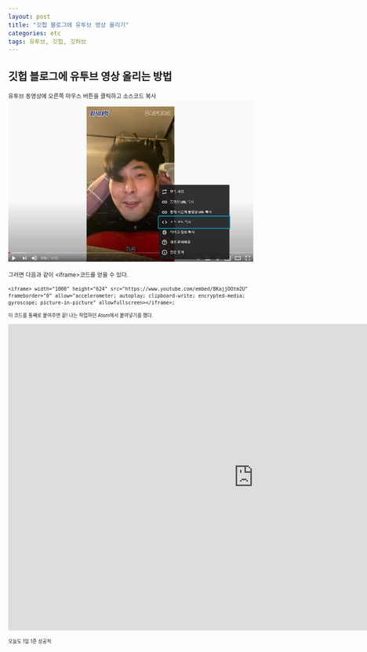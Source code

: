 ```yaml
---
layout: post
title: "깃헙 블로그에 유투브 영상 올리기"
categories: etc
tags: 유투브, 깃헙, 깃허브
---
```


## 깃헙 블로그에 유투브 영상 올리는 방법

<small> 유투브 동영상에 오른쪽 마우스 버튼을 클릭하고 소스코드 복사</small><br>
<img src="/image/youtube1.jpg" width="500px;">


<small>그러면 다음과 같이 &lt;iframe&gt;코드를 얻을 수 있다.

```
<iframe> width="1000" height="624" src="https://www.youtube.com/embed/8KajjOOtm2U"
frameborder="0" allow="accelerometer; autoplay; clipboard-write; encrypted-media;
gyroscope; picture-in-picture" allowfullscreen></iframe>;
```

<small>이 코드를 통째로 붙여주면 끝! 나는 작업하던 Atom에서 붙여넣기를 했다.</small>

<iframe width="1000" height="624" src="https://www.youtube.com/embed/8KajjOOtm2U" frameborder="0" allow="accelerometer; autoplay; clipboard-write; encrypted-media; gyroscope; picture-in-picture" allowfullscreen></iframe>

<small>오늘도 1일 1준 성공적</small>
